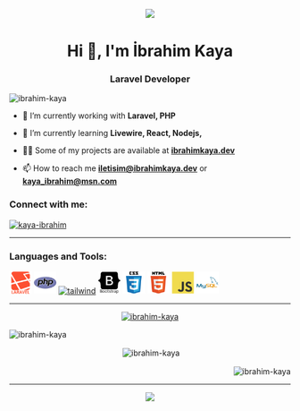 <p align="center">
 <a href="https://ibrahimkaya.dev/" target="_blank" rel="noreferrer" title="ibrahimkaya.dev">
  <picture>
   <source media="(prefers-color-scheme: dark)" srcset="https://ibrahimkaya.dev/images/logo/ik-logo-03-alt.png">
   <source media="(prefers-color-scheme: light)" srcset="https://ibrahimkaya.dev/images/logo/ik-logo-01.png">
   <img src="https://ibrahimkaya.dev/images/logo/ik-logo-01.png" height="200">
  </picture>
 </a>
</p>



<h1 align="center">Hi 👋, I'm İbrahim Kaya</h1>
<h3 align="center">Laravel Developer</h3>

<p align="left"> <img src="https://komarev.com/ghpvc/?username=ibrahim-kaya&label=Profile%20views&color=0e75b6&style=flat" alt="ibrahim-kaya" /> </p>

- 🔭 I’m currently working with **Laravel, PHP**

- 🌱 I’m currently learning **Livewire, React, Nodejs,**

- 👨‍💻 Some of my projects are available at **[ibrahimkaya.dev](https://ibrahimkaya.dev)**

- 📫 How to reach me **iletisim@ibrahimkaya.dev** or **kaya_ibrahim@msn.com**

<h3 align="left">Connect with me:</h3>
<p align="left">
<a href="https://linkedin.com/in/kaya-ibrahim" target="blank"><img align="center" src="https://raw.githubusercontent.com/rahuldkjain/github-profile-readme-generator/master/src/images/icons/Social/linked-in-alt.svg" alt="kaya-ibrahim" height="30" width="40" /></a>
</p>

<hr>

<h3 align="left">Languages and Tools:</h3>
<p align="left"> 
<a href="https://laravel.com/" target="_blank" rel="noreferrer"> <img src="https://raw.githubusercontent.com/devicons/devicon/master/icons/laravel/laravel-plain-wordmark.svg" alt="laravel" width="40" height="40"/></a> 
 <a href="https://www.php.net" target="_blank" rel="noreferrer"> <img src="https://raw.githubusercontent.com/devicons/devicon/master/icons/php/php-original.svg" alt="php" width="40" height="40"/></a>
 <a href="https://tailwindcss.com/" target="_blank" rel="noreferrer"> <img src="https://www.vectorlogo.zone/logos/tailwindcss/tailwindcss-icon.svg" alt="tailwind" width="40" height="40"/></a>
<a href="https://getbootstrap.com" target="_blank" rel="noreferrer"> <img src="https://raw.githubusercontent.com/devicons/devicon/master/icons/bootstrap/bootstrap-plain-wordmark.svg" alt="bootstrap" width="40" height="40"/></a> 
<a href="https://www.w3schools.com/css/" target="_blank" rel="noreferrer"> <img src="https://raw.githubusercontent.com/devicons/devicon/master/icons/css3/css3-original-wordmark.svg" alt="css3" width="40" height="40"/></a> 
<a href="https://www.w3.org/html/" target="_blank" rel="noreferrer"> <img src="https://raw.githubusercontent.com/devicons/devicon/master/icons/html5/html5-original-wordmark.svg" alt="html5" width="40" height="40"/></a> 
<a href="https://developer.mozilla.org/en-US/docs/Web/JavaScript" target="_blank" rel="noreferrer"> <img src="https://raw.githubusercontent.com/devicons/devicon/master/icons/javascript/javascript-original.svg" alt="javascript" width="40" height="40"/></a> 
<a href="https://www.mysql.com/" target="_blank" rel="noreferrer"> <img src="https://raw.githubusercontent.com/devicons/devicon/master/icons/mysql/mysql-original-wordmark.svg" alt="mysql" width="40" height="40"/></a> 
 </p>
 
 <hr>

<p align="center"> <a href="https://github.com/ryo-ma/github-profile-trophy"><img src="https://github-profile-trophy.vercel.app/?username=ibrahim-kaya" alt="ibrahim-kaya" /></a> </p>

<p align="left"><img align="center" src="https://github-readme-stats.vercel.app/api/top-langs?username=ibrahim-kaya&show_icons=true&locale=en&layout=compact" alt="ibrahim-kaya" /></p>

<p align="center">&nbsp;<img align="center" src="https://github-readme-stats.vercel.app/api?username=ibrahim-kaya&show_icons=true&locale=en" alt="ibrahim-kaya" /></p>

<p align="right"><img align="center" src="https://github-readme-streak-stats.herokuapp.com/?user=ibrahim-kaya&" alt="ibrahim-kaya" /></p>

<hr>

<p align="center">
 <a href="https://ibrahimkaya.dev/" target="_blank" rel="noreferrer" title="ibrahimkaya.dev">
   <picture>
   <source media="(prefers-color-scheme: dark)" srcset="https://ibrahimkaya.dev/images/logo/ik-logo-mini-alt.png">
   <source media="(prefers-color-scheme: light)" srcset="https://ibrahimkaya.dev/images/logo/ik-logo-mini.png">
   <img src="https://ibrahimkaya.dev/images/logo/ik-logo-mini.png" height="100">
   </picture>
 </a>
</p>
